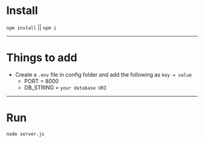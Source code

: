 # Install

`npm install` || `npm i`

---

# Things to add

- Create a `.env` file in config folder and add the following as `key = value`
  - PORT = 8000
  - DB_STRING = `your database URI`

---

# Run

`node server.js`
